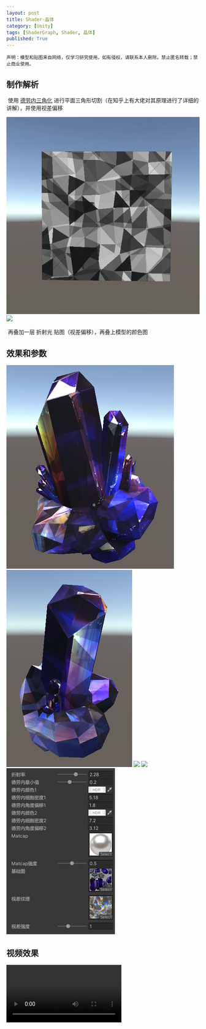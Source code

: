 ```yaml
---
layout: post
title: Shader-晶体
category: [Unity]
tags: [ShaderGraph, Shader, 晶体]
published: True
---
```


`声明：模型和贴图来自网络，仅学习研究使用，如有侵权，请联系本人删除。禁止匿名转载；禁止商业使用。`



## 制作解析

​	使用 [德劳内三角化](https://zhuanlan.zhihu.com/p/83817061) 进行平面三角形切割（在知乎上有大佬对其原理进行了详细的讲解），并使用视差偏移

<img src="/public/img/Shader-晶体/1.gif">

<img src="/public/img/Shader-晶体/2.gif">

​	再叠加一层 折射光 贴图（视差偏移），再叠上模型的颜色图




## 效果和参数
<left>
	<img src="/public/img/Shader-晶体/5.bmp">
    <img src="/public/img/Shader-晶体/6.bmp">
	<img src="/public/img/Shader-晶体/3.gif">
    <img src="/public/img/Shader-晶体/4.gif">
	</left>



<left>
	<img src="/public/img/Shader-晶体/7.bmp">
	</left>


## 视频效果



<video src="\public\img\Shader-晶体\晶体1.mp4"></video>


